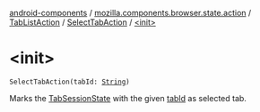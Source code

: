 [android-components](../../../index.md) / [mozilla.components.browser.state.action](../../index.md) / [TabListAction](../index.md) / [SelectTabAction](index.md) / [&lt;init&gt;](./-init-.md)

# &lt;init&gt;

`SelectTabAction(tabId: `[`String`](https://kotlinlang.org/api/latest/jvm/stdlib/kotlin/-string/index.html)`)`

Marks the [TabSessionState](../../../mozilla.components.browser.state.state/-tab-session-state/index.md) with the given [tabId](tab-id.md) as selected tab.

